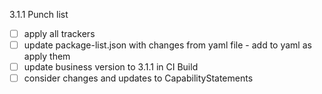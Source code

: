 3.1.1 Punch list

- [ ] apply all trackers
- [ ]  update package-list.json with changes from yaml file - add to yaml as apply them
- [ ]  update business version to 3.1.1 in CI Build
- [ ]  consider changes and updates to CapabilityStatements
